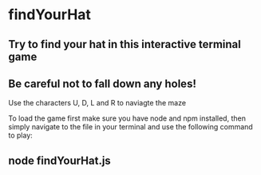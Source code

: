 # findYourHat

## **Try to find your hat in this interactive terminal game**

## Be careful not to fall down any holes!

Use the characters U, D, L and R to naviagte the maze

To load the game first make sure you have node and npm installed, then simply navigate to the file in your terminal and use the following command to play:

## node findYourHat.js
